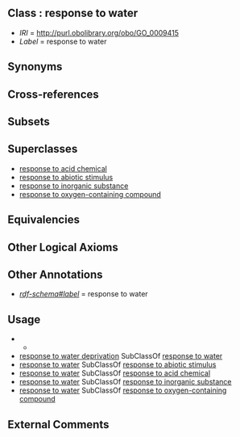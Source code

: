 
## Class : response to water

 * *IRI* = http://purl.obolibrary.org/obo/GO_0009415
 * *Label* = response to water

## Synonyms


## Cross-references


## Subsets


## Superclasses

 * [response to acid chemical](../../GO/01/GO_0001101.md)
 * [response to abiotic stimulus](../../GO/28/GO_0009628.md)
 * [response to inorganic substance](../../GO/35/GO_0010035.md)
 * [response to oxygen-containing compound](../../GO/00/GO_1901700.md)

## Equivalencies


## Other Logical Axioms


## Other Annotations

 * *[rdf-schema#label](../../el/rdf-schema#label.md)* = response to water

## Usage

 * -
 * [response to water deprivation](../../GO/14/GO_0009414.md) SubClassOf [response to water](../../GO/15/GO_0009415.md)
 * [response to water](../../GO/15/GO_0009415.md) SubClassOf [response to abiotic stimulus](../../GO/28/GO_0009628.md)
 * [response to water](../../GO/15/GO_0009415.md) SubClassOf [response to acid chemical](../../GO/01/GO_0001101.md)
 * [response to water](../../GO/15/GO_0009415.md) SubClassOf [response to inorganic substance](../../GO/35/GO_0010035.md)
 * [response to water](../../GO/15/GO_0009415.md) SubClassOf [response to oxygen-containing compound](../../GO/00/GO_1901700.md)

## External Comments

